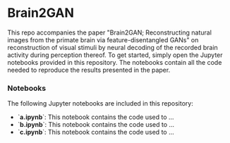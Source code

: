 # Brain2GAN

This repo accompanies the paper "Brain2GAN; Reconstructing natural images from the primate brain via feature-disentangled GANs" on reconstruction of visual stimuli by neural decoding of the recorded brain activity during perception thereof. To get started, simply open the Jupyter notebooks provided in this repository. The notebooks contain all the code needed to reproduce the results presented in the paper.

### Notebooks
The following Jupyter notebooks are included in this repository:

<ul>
  <li>`<b>a.ipynb</b>`: This notebook contains the code used to ...</li>
  <li>`<b>b.ipynb</b>`: This notebook contains the code used to ...</li>
  <li>`<b>c.ipynb</b>`: This notebook contains the code used to ...</li>
</ul>

